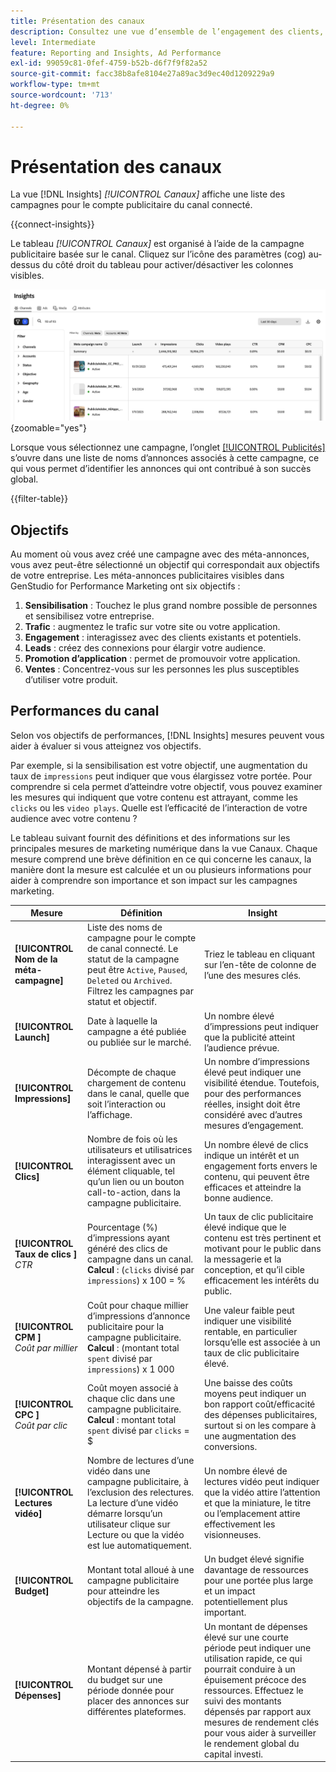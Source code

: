 ```yaml
---
title: Présentation des canaux
description: Consultez une vue d’ensemble de l’engagement des clients, des performances, du budget et des dépenses pour les campagnes marketing dans Adobe GenStudio for Performance Marketing.
level: Intermediate
feature: Reporting and Insights, Ad Performance
exl-id: 99059c81-0fef-4759-b52b-d6f7f9f82a52
source-git-commit: facc38b8afe8104e27a89ac3d9ec40d1209229a9
workflow-type: tm+mt
source-wordcount: '713'
ht-degree: 0%

---
```


# Présentation des canaux

La vue [!DNL Insights] _[!UICONTROL Canaux]_ affiche une liste des campagnes pour le compte publicitaire du canal connecté.

{{connect-insights}}

Le tableau _[!UICONTROL Canaux]_ est organisé à l’aide de la campagne publicitaire basée sur le canal. Cliquez sur l’icône des paramètres (cog) au-dessus du côté droit du tableau pour activer/désactiver les colonnes visibles.

![Filtre et tableau des canaux](/help/assets/insights-channels-filter.png){zoomable="yes"}

Lorsque vous sélectionnez une campagne, l’onglet [[!UICONTROL Publicités] ](ads.md) s’ouvre dans une liste de noms d’annonces associés à cette campagne, ce qui vous permet d’identifier les annonces qui ont contribué à son succès global.

{{filter-table}}

## Objectifs

Au moment où vous avez créé une campagne avec des méta-annonces, vous avez peut-être sélectionné un objectif qui correspondait aux objectifs de votre entreprise. Les méta-annonces publicitaires visibles dans GenStudio for Performance Marketing ont six objectifs :

1. **Sensibilisation** : Touchez le plus grand nombre possible de personnes et sensibilisez votre entreprise.
1. **Trafic** : augmentez le trafic sur votre site ou votre application.
1. **Engagement** : interagissez avec des clients existants et potentiels.
1. **Leads** : créez des connexions pour élargir votre audience.
1. **Promotion d’application** : permet de promouvoir votre application.
1. **Ventes** : Concentrez-vous sur les personnes les plus susceptibles d’utiliser votre produit.

## Performances du canal

Selon vos objectifs de performances, [!DNL Insights] mesures peuvent vous aider à évaluer si vous atteignez vos objectifs.

Par exemple, si la sensibilisation est votre objectif, une augmentation du taux de `impressions` peut indiquer que vous élargissez votre portée. Pour comprendre si cela permet d’atteindre votre objectif, vous pouvez examiner les mesures qui indiquent que votre contenu est attrayant, comme les `clicks` ou les `video plays`. Quelle est l’efficacité de l’interaction de votre audience avec votre contenu ?

Le tableau suivant fournit des définitions et des informations sur les principales mesures de marketing numérique dans la vue Canaux. Chaque mesure comprend une brève définition en ce qui concerne les canaux, la manière dont la mesure est calculée et un ou plusieurs informations pour aider à comprendre son importance et son impact sur les campagnes marketing.

| Mesure | Définition | Insight |
| ----------- | ----------------------------- | -------------------------------- |
| **[!UICONTROL Nom de la méta-campagne]** | Liste des noms de campagne pour le compte de canal connecté. Le statut de la campagne peut être `Active`, `Paused`, `Deleted` ou `Archived`. Filtrez les campagnes par statut et objectif. | Triez le tableau en cliquant sur l’en-tête de colonne de l’une des mesures clés. |
| **[!UICONTROL Launch]** | Date à laquelle la campagne a été publiée ou publiée sur le marché. | Un nombre élevé d’impressions peut indiquer que la publicité atteint l’audience prévue. |
| **[!UICONTROL Impressions]** | Décompte de chaque chargement de contenu dans le canal, quelle que soit l’interaction ou l’affichage. | Un nombre d’impressions élevé peut indiquer une visibilité étendue. Toutefois, pour des performances réelles, insight doit être considéré avec d’autres mesures d’engagement. |
| **[!UICONTROL Clics]** | Nombre de fois où les utilisateurs et utilisatrices interagissent avec un élément cliquable, tel qu’un lien ou un bouton call-to-action, dans la campagne publicitaire. | Un nombre élevé de clics indique un intérêt et un engagement forts envers le contenu, qui peuvent être efficaces et atteindre la bonne audience. |
| **[!UICONTROL Taux de clics &#x200B;]**<br>_CTR_ | Pourcentage (%) d’impressions ayant généré des clics de campagne dans un canal.<br>**Calcul** : (`clicks` divisé par `impressions`) x 100 = % | Un taux de clic publicitaire élevé indique que le contenu est très pertinent et motivant pour le public dans la messagerie et la conception, et qu’il cible efficacement les intérêts du public. |
| **[!UICONTROL CPM &#x200B;]**<br>_Coût par millier_ | Coût pour chaque millier d’impressions d’annonce publicitaire pour la campagne publicitaire. <br>**Calcul** : (montant total `spent` divisé par `impressions`) x 1 000 | Une valeur faible peut indiquer une visibilité rentable, en particulier lorsqu’elle est associée à un taux de clic publicitaire élevé. |
| **[!UICONTROL CPC &#x200B;]**<br>_Coût par clic_ | Coût moyen associé à chaque clic dans une campagne publicitaire.<br>**Calcul** : montant total `spent` divisé par `clicks` = $ | Une baisse des coûts moyens peut indiquer un bon rapport coût/efficacité des dépenses publicitaires, surtout si on les compare à une augmentation des conversions. |
| **[!UICONTROL Lectures vidéo]** | Nombre de lectures d’une vidéo dans une campagne publicitaire, à l’exclusion des relectures. La lecture d’une vidéo démarre lorsqu’un utilisateur clique sur Lecture ou que la vidéo est lue automatiquement. | Un nombre élevé de lectures vidéo peut indiquer que la vidéo attire l’attention et que la miniature, le titre ou l’emplacement attire effectivement les visionneuses. |
| **[!UICONTROL Budget]** | Montant total alloué à une campagne publicitaire pour atteindre les objectifs de la campagne. | Un budget élevé signifie davantage de ressources pour une portée plus large et un impact potentiellement plus important. |
| **[!UICONTROL Dépenses]** | Montant dépensé à partir du budget sur une période donnée pour placer des annonces sur différentes plateformes. | Un montant de dépenses élevé sur une courte période peut indiquer une utilisation rapide, ce qui pourrait conduire à un épuisement précoce des ressources. Effectuez le suivi des montants dépensés par rapport aux mesures de rendement clés pour vous aider à surveiller le rendement global du capital investi. |
